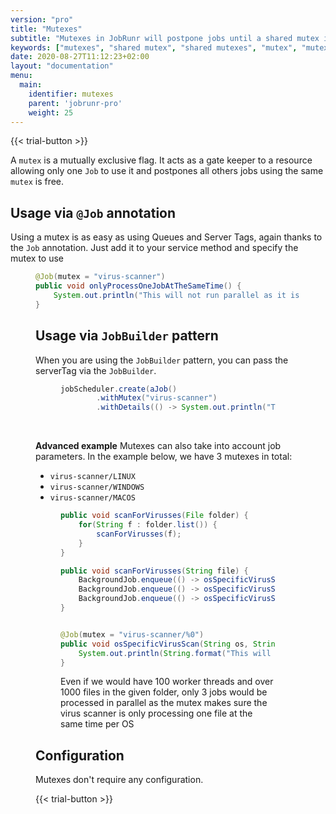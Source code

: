 ```yaml
---
version: "pro"
title: "Mutexes"
subtitle: "Mutexes in JobRunr will postpone jobs until a shared mutex is free"
keywords: ["mutexes", "shared mutex", "shared mutexes", "mutex", "mutex in os", "postpone jobs", "mutexes job parameters"]
date: 2020-08-27T11:12:23+02:00
layout: "documentation"
menu: 
  main: 
    identifier: mutexes
    parent: 'jobrunr-pro'
    weight: 25
---
```

{{< trial-button >}}

A `mutex` is a mutually exclusive flag. It acts as a gate keeper to a resource allowing only one `Job` to use it and postpones all others jobs using the same `mutex` is free.


## Usage via `@Job` annotation
Using a mutex is as easy as using Queues and Server Tags, again thanks to the `Job` annotation. Just add it to your service method and specify the mutex to use
<figure>

```java
@Job(mutex = "virus-scanner")
public void onlyProcessOneJobAtTheSameTime() {
    System.out.println("This will not run parallel as it is guarded by a mutex");
}
```

## Usage via `JobBuilder` pattern
When you are using the `JobBuilder` pattern, you can pass the serverTag via the `JobBuilder`.
<figure>

```java
jobScheduler.create(aJob()
        .withMutex("virus-scanner")
        .withDetails(() -> System.out.println("This will not run parallel as it is guarded by a mutex"));
```
</figure>

<br>

__Advanced example__
Mutexes can also take into account job parameters. In the example below, we have 3 mutexes in total:
- `virus-scanner/LINUX`
- `virus-scanner/WINDOWS`
- `virus-scanner/MACOS`

<figure>

```java
public void scanForVirusses(File folder) {
    for(String f : folder.list()) {
        scanForVirusses(f);
    }
}

public void scanForVirusses(String file) {
    BackgroundJob.enqueue(() -> osSpecificVirusScan("LINUX", file));
    BackgroundJob.enqueue(() -> osSpecificVirusScan("WINDOWS", file));
    BackgroundJob.enqueue(() -> osSpecificVirusScan("MACOS", file));
}


@Job(mutex = "virus-scanner/%0")
public void osSpecificVirusScan(String os, String file) {
    System.out.println(String.format("This will result in a mutex virus-scanner/%0", os));
}
```
<figcaption>Even if we would have 100 worker threads and over 1000 files in the given folder, only 3 jobs would be processed in parallel as the mutex makes sure the virus scanner is only processing one file at the same time per OS</figcaption>
</figure>



## Configuration
Mutexes don't require any configuration.

{{< trial-button >}}